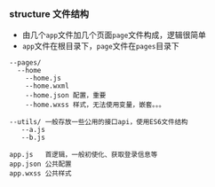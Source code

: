 ### structure 文件结构

* 由几个`app`文件加几个页面`page`文件构成，逻辑很简单
* `app`文件在根目录下，`page`文件在`pages`目录下

```
--pages/
  --home
    --home.js
    --home.wxml
    --home.json 配置，重要
    --home.wxss 样式，无法使用变量，嵌套。。。
    
--utils/ 一般存放一些公用的接口api，使用ES6文件结构
   --a.js
   --b.js
   
app.js   首逻辑，一般初使化、获取登录信息等
app.json 公共配置
app.wxss 公共样式
```

